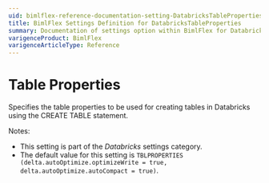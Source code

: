 ```yaml
---
uid: bimlflex-reference-documentation-setting-DatabricksTableProperties
title: BimlFlex Settings Definition for DatabricksTableProperties
summary: Documentation of settings option within BimlFlex for DatabricksTableProperties
varigenceProduct: BimlFlex
varigenceArticleType: Reference
---
```


# Table Properties

Specifies the table properties to be used for creating tables in Databricks using the CREATE TABLE statement.

Notes:

* This setting is part of the *Databricks* settings category.
* The default value for this setting is `TBLPROPERTIES (delta.autoOptimize.optimizeWrite = true, delta.autoOptimize.autoCompact = true)`.
